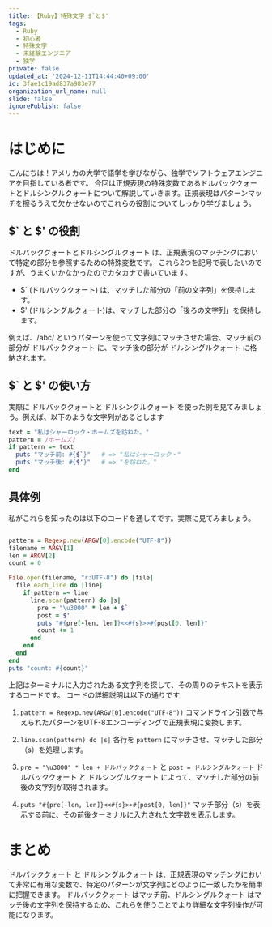 ```yaml
---
title: 【Ruby】特殊文字 $`と$'
tags:
  - Ruby
  - 初心者
  - 特殊文字
  - 未経験エンジニア
  - 独学
private: false
updated_at: '2024-12-11T14:44:40+09:00'
id: 3fae1c19ad837a983e77
organization_url_name: null
slide: false
ignorePublish: false
---
```

# はじめに
こんにちは！アメリカの大学で語学を学びながら、独学でソフトウェアエンジニアを目指している者です。
今回は正規表現の特殊変数であるドルバッククォートとドルシングルクォートについて解説していきます。正規表現はパターンマッチを擦るうえで欠かせないのでこれらの役割についてしっかり学びましょう。

## \$` と \$' の役割
ドルバッククォートとドルシングルクォート は、正規表現のマッチングにおいて特定の部分を参照するための特殊変数です。
これら2つを記号で表したいのですが、うまくいかなかったのでカタカナで書いています。

* \$` (ドルバッククォート) は、マッチした部分の「前の文字列」を保持します。
* \$' (ドルシングルクォート)は、マッチした部分の「後ろの文字列」を保持します。

例えば、/abc/ というパターンを使って文字列にマッチさせた場合、マッチ前の部分が ドルバッククォート に、マッチ後の部分が ドルシングルクォート に格納されます。

## \$` と \$' の使い方
実際に ドルバッククォートと ドルシングルクォート を使った例を見てみましょう。例えば、以下のような文字列があるとします
```ruby
text = "私はシャーロック・ホームズを訪ねた。"
pattern = /ホームズ/
if pattern =~ text
  puts "マッチ前: #{$`}"   # => "私はシャーロック・"
  puts "マッチ後: #{$'}"   # => "を訪ねた。"
end
```
## 具体例
私がこれらを知ったのは以下のコードを通してです。実際に見てみましょう。
```ruby

pattern = Regexp.new(ARGV[0].encode("UTF-8"))
filename = ARGV[1]
len = ARGV[2]
count = 0

File.open(filename, "r:UTF-8") do |file|
  file.each_line do |line|
    if pattern =~ line
      line.scan(pattern) do |s|
        pre = "\u3000" * len + $`
        post = $'
        puts "#{pre[-len, len]}<<#{s}>>#{post[0, len]}"
        count += 1
      end
    end
  end
end
puts "count: #{count}"
```
上記はターミナルに入力されたある文字列を探して、その周りのテキストを表示するコードです。
コードの詳細説明は以下の通りです
1. `pattern = Regexp.new(ARGV[0].encode("UTF-8"))`
コマンドライン引数で与えられたパターンをUTF-8エンコーディングで正規表現に変換します。
2. `line.scan(pattern) do |s|`
各行を `pattern` にマッチさせ、マッチした部分（s）を処理します。

3. `pre = "\u3000" * len + ドルバッククォート` と `post = ドルシングルクォート`
ドルバッククォート と ドルシングルクォート によって、マッチした部分の前後の文字列が取得されます。

4. `puts "#{pre[-len, len]}<<#{s}>>#{post[0, len]}"`
マッチ部分（s）を表示する前に、その前後ターミナルに入力された文字数を表示します。

# まとめ
ドルバッククォート と ドルシングルクォート は、正規表現のマッチングにおいて非常に有用な変数で、特定のパターンが文字列にどのように一致したかを簡単に把握できます。
ドルバッククォート はマッチ前、ドルシングルクォート はマッチ後の文字列を保持するため、これらを使うことでより詳細な文字列操作が可能になります。
